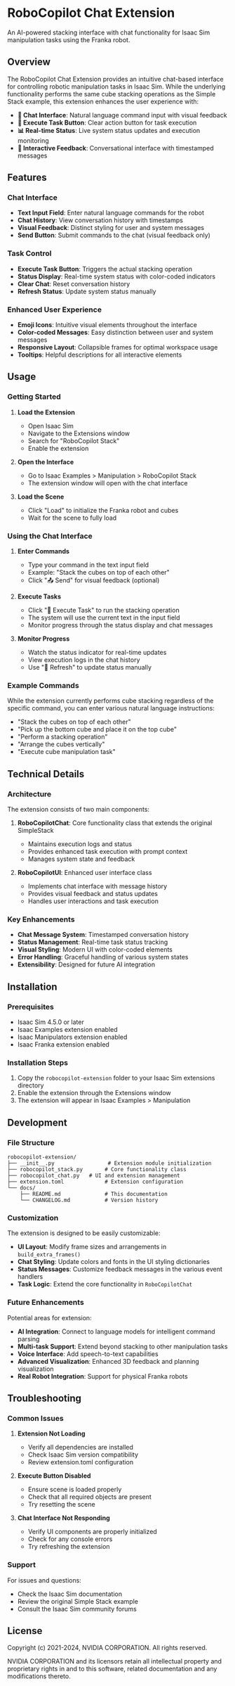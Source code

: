 # RoboCopilot Chat Extension

An AI-powered stacking interface with chat functionality for Isaac Sim manipulation tasks using the Franka robot.

## Overview

The RoboCopilot Chat Extension provides an intuitive chat-based interface for controlling robotic manipulation tasks in Isaac Sim. While the underlying functionality performs the same cube stacking operations as the Simple Stack example, this extension enhances the user experience with:

- **🤖 Chat Interface**: Natural language command input with visual feedback
- **🚀 Execute Task Button**: Clear action button for task execution
- **📊 Real-time Status**: Live system status updates and execution monitoring
- **💬 Interactive Feedback**: Conversational interface with timestamped messages

## Features

### Chat Interface
- **Text Input Field**: Enter natural language commands for the robot
- **Chat History**: View conversation history with timestamps
- **Visual Feedback**: Distinct styling for user and system messages
- **Send Button**: Submit commands to the chat (visual feedback only)

### Task Control
- **Execute Task Button**: Triggers the actual stacking operation
- **Status Display**: Real-time system status with color-coded indicators
- **Clear Chat**: Reset conversation history
- **Refresh Status**: Update system status manually

### Enhanced User Experience
- **Emoji Icons**: Intuitive visual elements throughout the interface
- **Color-coded Messages**: Easy distinction between user and system messages
- **Responsive Layout**: Collapsible frames for optimal workspace usage
- **Tooltips**: Helpful descriptions for all interactive elements

## Usage

### Getting Started

1. **Load the Extension**
   - Open Isaac Sim
   - Navigate to the Extensions window
   - Search for "RoboCopilot Stack"
   - Enable the extension

2. **Open the Interface**
   - Go to Isaac Examples > Manipulation > RoboCopilot Stack
   - The extension window will open with the chat interface

3. **Load the Scene**
   - Click "Load" to initialize the Franka robot and cubes
   - Wait for the scene to fully load

### Using the Chat Interface

1. **Enter Commands**
   - Type your command in the text input field
   - Example: "Stack the cubes on top of each other"
   - Click "📤 Send" for visual feedback (optional)

2. **Execute Tasks**
   - Click "🚀 Execute Task" to run the stacking operation
   - The system will use the current text in the input field
   - Monitor progress through the status display and chat messages

3. **Monitor Progress**
   - Watch the status indicator for real-time updates
   - View execution logs in the chat history
   - Use "🔄 Refresh" to update status manually

### Example Commands

While the extension currently performs cube stacking regardless of the specific command, you can enter various natural language instructions:

- "Stack the cubes on top of each other"
- "Pick up the bottom cube and place it on the top cube"
- "Perform a stacking operation"
- "Arrange the cubes vertically"
- "Execute cube manipulation task"

## Technical Details

### Architecture

The extension consists of two main components:

1. **RoboCopilotChat**: Core functionality class that extends the original SimpleStack
   - Maintains execution logs and status
   - Provides enhanced task execution with prompt context
   - Manages system state and feedback

2. **RoboCopilotUI**: Enhanced user interface class
   - Implements chat interface with message history
   - Provides visual feedback and status updates
   - Handles user interactions and task execution

### Key Enhancements

- **Chat Message System**: Timestamped conversation history
- **Status Management**: Real-time task status tracking
- **Visual Styling**: Modern UI with color-coded elements
- **Error Handling**: Graceful handling of various system states
- **Extensibility**: Designed for future AI integration

## Installation

### Prerequisites

- Isaac Sim 4.5.0 or later
- Isaac Examples extension enabled
- Isaac Manipulators extension enabled
- Isaac Franka extension enabled

### Installation Steps

1. Copy the `robocopilot-extension` folder to your Isaac Sim extensions directory
2. Enable the extension through the Extensions window
3. The extension will appear in Isaac Examples > Manipulation

## Development

### File Structure

```
robocopilot-extension/
├── __init__.py                 # Extension module initialization
├── robocopilot_stack.py       # Core functionality class
├── robocopilot_chat.py   # UI and extension management
├── extension.toml             # Extension configuration
└── docs/
    ├── README.md              # This documentation
    └── CHANGELOG.md           # Version history
```

### Customization

The extension is designed to be easily customizable:

- **UI Layout**: Modify frame sizes and arrangements in `build_extra_frames()`
- **Chat Styling**: Update colors and fonts in the UI styling dictionaries
- **Status Messages**: Customize feedback messages in the various event handlers
- **Task Logic**: Extend the core functionality in `RoboCopilotChat`

### Future Enhancements

Potential areas for extension:

- **AI Integration**: Connect to language models for intelligent command parsing
- **Multi-task Support**: Extend beyond stacking to other manipulation tasks
- **Voice Interface**: Add speech-to-text capabilities
- **Advanced Visualization**: Enhanced 3D feedback and planning visualization
- **Real Robot Integration**: Support for physical Franka robots

## Troubleshooting

### Common Issues

1. **Extension Not Loading**
   - Verify all dependencies are installed
   - Check Isaac Sim version compatibility
   - Review extension.toml configuration

2. **Execute Button Disabled**
   - Ensure scene is loaded properly
   - Check that all required objects are present
   - Try resetting the scene

3. **Chat Interface Not Responding**
   - Verify UI components are properly initialized
   - Check for any console errors
   - Try refreshing the extension

### Support

For issues and questions:
- Check the Isaac Sim documentation
- Review the original Simple Stack example
- Consult the Isaac Sim community forums

## License

Copyright (c) 2021-2024, NVIDIA CORPORATION. All rights reserved.

NVIDIA CORPORATION and its licensors retain all intellectual property and proprietary rights in and to this software, related documentation and any modifications thereto. 